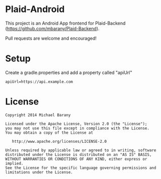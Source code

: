 Plaid-Android
=============
This project is an Android App frontend for Plaid-Backend (https://github.com/mbarany/Plaid-Backend).

Pull requests are welcome and encouraged!


Setup
=====
Create a gradle.properties and add a property called "apiUrl"
```
apiUrl=https://api.example.com
```


License
=======

    Copyright 2014 Michael Barany

    Licensed under the Apache License, Version 2.0 (the "License");
    you may not use this file except in compliance with the License.
    You may obtain a copy of the License at

       http://www.apache.org/licenses/LICENSE-2.0

    Unless required by applicable law or agreed to in writing, software
    distributed under the License is distributed on an "AS IS" BASIS,
    WITHOUT WARRANTIES OR CONDITIONS OF ANY KIND, either express or implied.
    See the License for the specific language governing permissions and
    limitations under the License.
